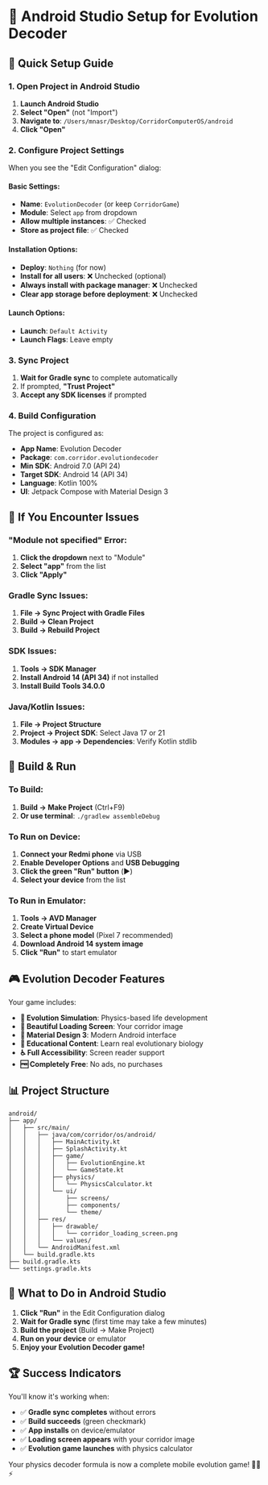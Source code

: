 # 📱 Android Studio Setup for Evolution Decoder

## 🎯 **Quick Setup Guide**

### **1. Open Project in Android Studio**
1. **Launch Android Studio**
2. **Select "Open"** (not "Import")
3. **Navigate to**: `/Users/mnasr/Desktop/CorridorComputerOS/android`
4. **Click "Open"**

### **2. Configure Project Settings**

When you see the "Edit Configuration" dialog:

#### **Basic Settings:**
- **Name**: `EvolutionDecoder` (or keep `CorridorGame`)
- **Module**: Select `app` from dropdown
- **Allow multiple instances**: ✅ Checked
- **Store as project file**: ✅ Checked

#### **Installation Options:**
- **Deploy**: `Nothing` (for now)
- **Install for all users**: ❌ Unchecked (optional)
- **Always install with package manager**: ❌ Unchecked
- **Clear app storage before deployment**: ❌ Unchecked

#### **Launch Options:**
- **Launch**: `Default Activity`
- **Launch Flags**: Leave empty

### **3. Sync Project**
1. **Wait for Gradle sync** to complete automatically
2. If prompted, **"Trust Project"**
3. **Accept any SDK licenses** if prompted

### **4. Build Configuration**
The project is configured as:
- **App Name**: Evolution Decoder
- **Package**: `com.corridor.evolutiondecoder`
- **Min SDK**: Android 7.0 (API 24)
- **Target SDK**: Android 14 (API 34)
- **Language**: Kotlin 100%
- **UI**: Jetpack Compose with Material Design 3

## 🔧 **If You Encounter Issues**

### **"Module not specified" Error:**
1. **Click the dropdown** next to "Module"
2. **Select "app"** from the list
3. **Click "Apply"**

### **Gradle Sync Issues:**
1. **File → Sync Project with Gradle Files**
2. **Build → Clean Project**
3. **Build → Rebuild Project**

### **SDK Issues:**
1. **Tools → SDK Manager**
2. **Install Android 14 (API 34)** if not installed
3. **Install Build Tools 34.0.0**

### **Java/Kotlin Issues:**
1. **File → Project Structure**
2. **Project → Project SDK**: Select Java 17 or 21
3. **Modules → app → Dependencies**: Verify Kotlin stdlib

## 🚀 **Build & Run**

### **To Build:**
1. **Build → Make Project** (Ctrl+F9)
2. **Or use terminal**: `./gradlew assembleDebug`

### **To Run on Device:**
1. **Connect your Redmi phone** via USB
2. **Enable Developer Options** and **USB Debugging**
3. **Click the green "Run" button** (▶️)
4. **Select your device** from the list

### **To Run in Emulator:**
1. **Tools → AVD Manager**
2. **Create Virtual Device**
3. **Select a phone model** (Pixel 7 recommended)
4. **Download Android 14 system image**
5. **Click "Run"** to start emulator

## 🎮 **Evolution Decoder Features**

Your game includes:
- **🧬 Evolution Simulation**: Physics-based life development
- **🎨 Beautiful Loading Screen**: Your corridor image
- **📱 Material Design 3**: Modern Android interface
- **🔬 Educational Content**: Learn real evolutionary biology
- **♿ Full Accessibility**: Screen reader support
- **🆓 Completely Free**: No ads, no purchases

## 📊 **Project Structure**

```
android/
├── app/
│   ├── src/main/
│   │   ├── java/com/corridor/os/android/
│   │   │   ├── MainActivity.kt
│   │   │   ├── SplashActivity.kt
│   │   │   ├── game/
│   │   │   │   ├── EvolutionEngine.kt
│   │   │   │   └── GameState.kt
│   │   │   ├── physics/
│   │   │   │   └── PhysicsCalculator.kt
│   │   │   └── ui/
│   │   │       ├── screens/
│   │   │       ├── components/
│   │   │       └── theme/
│   │   ├── res/
│   │   │   ├── drawable/
│   │   │   │   └── corridor_loading_screen.png
│   │   │   └── values/
│   │   └── AndroidManifest.xml
│   └── build.gradle.kts
├── build.gradle.kts
└── settings.gradle.kts
```

## 🎯 **What to Do in Android Studio**

1. **Click "Run"** in the Edit Configuration dialog
2. **Wait for Gradle sync** (first time may take a few minutes)
3. **Build the project** (Build → Make Project)
4. **Run on your device** or emulator
5. **Enjoy your Evolution Decoder game!**

## 🏆 **Success Indicators**

You'll know it's working when:
- ✅ **Gradle sync completes** without errors
- ✅ **Build succeeds** (green checkmark)
- ✅ **App installs** on device/emulator
- ✅ **Loading screen appears** with your corridor image
- ✅ **Evolution game launches** with physics calculator

Your physics decoder formula is now a complete mobile evolution game! 🧬📱⚡
